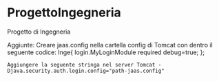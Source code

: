 # ProgettoIngegneria
Progetto di Ingegneria


Aggiunte:
	Creare jaas.config nella cartella config di Tomcat con dentro il seguente codice:
		Inge{
			login.MyLoginModule required debug=true;
		};
	
	Aggiungere la seguente stringa nel server Tomcat -Djava.security.auth.login.config="path-jaas.config"
